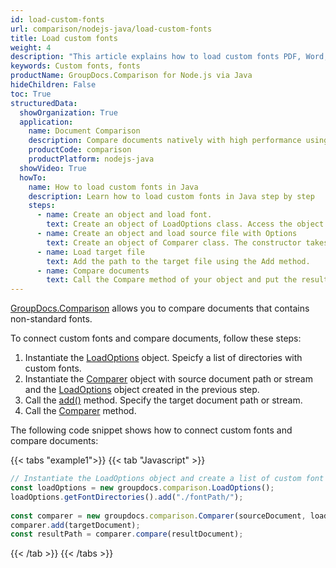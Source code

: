 ```yaml
---
id: load-custom-fonts
url: comparison/nodejs-java/load-custom-fonts
title: Load custom fonts
weight: 4
description: "This article explains how to load custom fonts PDF, Word, Excel, PowerPoint documents when using GroupDocs.Comparison for Node.js via Java."
keywords: Custom fonts, fonts
productName: GroupDocs.Comparison for Node.js via Java
hideChildren: False
toc: True
structuredData:
  showOrganization: True
  application:
    name: Document Comparison
    description: Compare documents natively with high performance using JavaScript language and GroupDocs.Comparison for Node.js via Java
    productCode: comparison
    productPlatform: nodejs-java
  showVideo: True
  howTo:
    name: How to load custom fonts in Java
    description: Learn how to load custom fonts in Java step by step
    steps:
      - name: Create an object and load font.
        text: Create an object of LoadOptions class. Access the object field using the Add method with the path to the font file parameter.
      - name: Create an object and load source file with Options
        text: Create an object of Comparer class. The constructor takes the source file path parameter and object of LoadOptions. You may specify absolute or relative file path as per your requirements.
      - name: Load target file
        text: Add the path to the target file using the Add method.
      - name: Compare documents
        text: Call the Compare method of your object and put the resulting file path parameter and the options object.
---
```


[GroupDocs.Comparison](https://products.groupdocs.com/comparison/nodejs-java) allows you to compare documents that contains non-standard fonts.

To connect custom fonts and compare documents, follow these steps:

1. Instantiate the [LoadOptions](https://reference.groupdocs.com/comparison/nodejs-java/com.groupdocs.comparison.options.load/loadoptions) object. Speicfy a list of directories with custom fonts.
2. Instantiate the [Comparer](https://reference.groupdocs.com/comparison/nodejs-java/com.groupdocs.comparison/comparer) object with source document path or stream and the [LoadOptions](https://reference.groupdocs.com/comparison/nodejs-java/com.groupdocs.comparison.options.load/loadoptions) object created in the previous step.
3. Call the [add()](https://reference.groupdocs.com/comparison/nodejs-java/com.groupdocs.comparison/comparer/#add-java.lang.String-) method. Specify the target document path or stream.
4. Call the [Comparer](https://reference.groupdocs.com/comparison/nodejs-java/com.groupdocs.comparison/comparer) method.

The following code snippet shows how to connect custom fonts and compare documents:

{{< tabs "example1">}}
{{< tab "Javascript" >}}
```javascript
// Instantiate the LoadOptions object and create a list of custom font directories.
const loadOptions = new groupdocs.comparison.LoadOptions();
loadOptions.getFontDirectories().add("./fontPath/");
 
const comparer = new groupdocs.comparison.Comparer(sourceDocument, loadOptions);
comparer.add(targetDocument);
const resultPath = comparer.compare(resultDocument);
```
{{< /tab >}}
{{< /tabs >}}